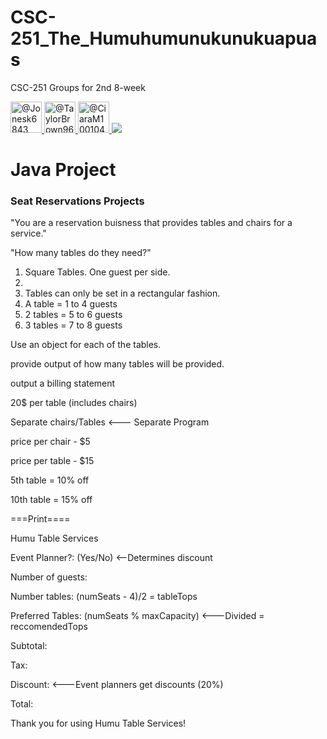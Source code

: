 # CSC-251_The_Humuhumunukunukuapuas
CSC-251 Groups for 2nd 8-week

<span class=""> 
    <a class="avatar-link" data-hovercard-type="user" data-hovercard-url="/users/Jonesk6843/hovercard" data-octo-click="hovercard-link-click" data-octo-dimensions="link_type:self" href="https://github.com/Jonesk6843">
          <img class="avatar mr-2 avatar-user" src="https://avatars.githubusercontent.com/u/70590712?s=48&amp;v=4" width="50" height="50" alt="@Jonesk6843"> 
    </a>
    <a class="avatar-link" data-hovercard-type="user" data-hovercard-url="/users/TaylorBrown96/hovercard" data-octo-click="hovercard-link-click" data-octo-dimensions="link_type:self" href="https://github.com/TaylorBrown96">
          <img class="avatar mr-2 avatar-user" src="https://avatars.githubusercontent.com/u/78773029?s=48&amp;v=4" width="50" height="50" alt="@TaylorBrown96"> 
    </a>  
    <a class="avatar-link" data-hovercard-type="user" data-hovercard-url="/users/CiaraM100104/hovercard" data-octo-click="hovercard-link-click" data-octo-dimensions="link_type:self" href="https://github.com/CiaraM100104">
          <img class="avatar mr-2 avatar-user" src="https://avatars.githubusercontent.com/u/90720471?s=64&amp;v=4" width="50" height="50" alt="@CiaraM100104"> 
    </a>
</span>

<image src = "https://img.theculturetrip.com/1440x807/smart/wp-content/uploads/2018/03/rhinecanthus-rectangulus.jpg">

<h1>Java Project</h1>
<h3>Seat Reservations Projects</h3>
<p>"You are a reservation buisness that provides tables and chairs for a service."</p>
<p>"How many tables do they need?"</p>
<ol>
  <li>Square Tables. One guest per side.<li>
  <li> Tables can only be set in a rectangular fashion.</li>
  <li> A table = 1 to 4 guests</li>
  <li> 2 tables = 5 to 6 guests</li>
  <li> 3 tables = 7 to 8 guests</li>
</ol>
<p>Use an object for each of the tables.</p>
<p>provide output of how many tables will be provided.</p>
<p>output a billing statement</p>
<p>20$ per table (includes chairs)</p>
<p>Separate chairs/Tables <--- Separate Program</p>
<p>price per chair - $5</p>
<p>price per table - $15</p>
<p>5th table = 10% off</p>
<p>10th table = 15% off</p>
<p>===Print====</p>
<p>Humu Table Services</p>
<p> </p>
<p>Event Planner?: (Yes/No) <--Determines discount</p>
<p>Number of guests:</p>
<p>Number tables: (numSeats - 4)/2 = tableTops</p>
<p>Preferred Tables: (numSeats % maxCapacity) <---Divided = reccomendedTops</p>
<p> </p>
<p>Subtotal: </p>
<p>Tax:</p>
<p>Discount: <---Event planners get discounts (20%)</p>
<p>Total:</p>
<p> </p>
<p>Thank you for using Humu Table Services!</p>
